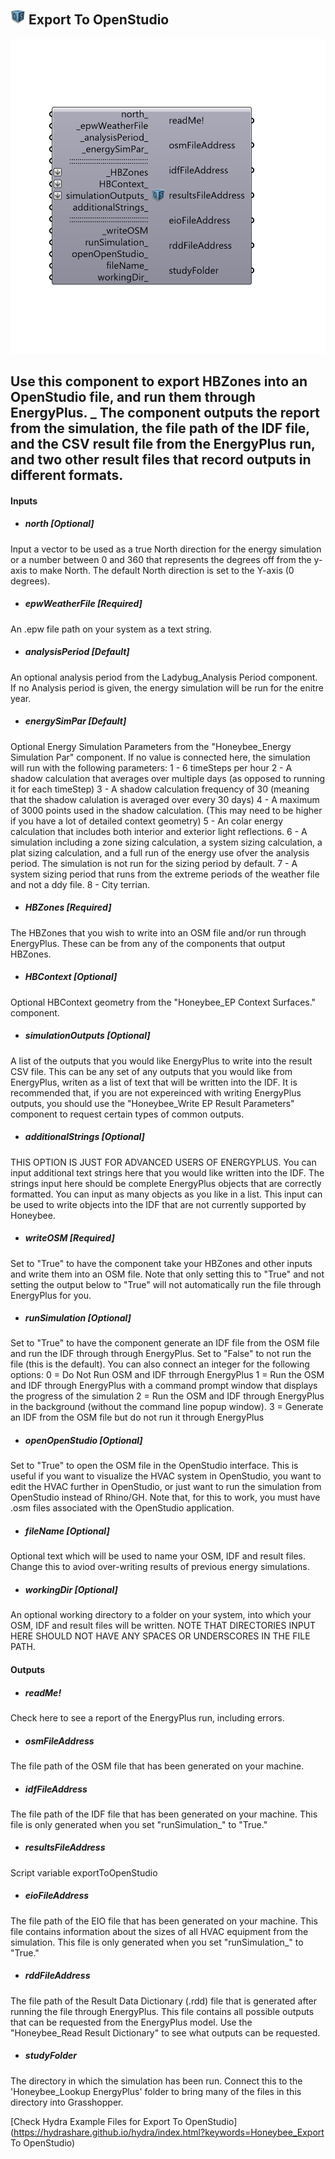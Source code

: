 ## ![](../../images/icons/Export_To_OpenStudio.png) Export To OpenStudio

![](../../images/components/Export_To_OpenStudio.png)

Use this component to export HBZones into an OpenStudio file, and run them through EnergyPlus.
 _
 The component outputs the report from the simulation, the file path of the IDF file, and the CSV result file from the EnergyPlus run, and two other result files that record outputs in different formats.
 -
 

#### Inputs
* ##### north [Optional]
Input a vector to be used as a true North direction for the energy simulation or a number between 0 and 360 that represents the degrees off from the y-axis to make North.  The default North direction is set to the Y-axis (0 degrees).
* ##### epwWeatherFile [Required]
An .epw file path on your system as a text string.
* ##### analysisPeriod [Default]
An optional analysis period from the Ladybug_Analysis Period component.  If no Analysis period is given, the energy simulation will be run for the enitre year.
* ##### energySimPar [Default]
Optional Energy Simulation Parameters from the "Honeybee_Energy Simulation Par" component.  If no value is connected here, the simulation will run with the following parameters:
 1 - 6 timeSteps per hour
 2 - A shadow calculation that averages over multiple days (as opposed to running it for each timeStep)
 3 - A shadow calculation frequency of 30 (meaning that the shadow calulation is averaged over every 30 days)
 4 - A maximum of 3000 points used in the shadow calculation. (This may need to be higher if you have a lot of detailed context geometry)
 5 - An colar energy calculation that includes both interior and exterior light reflections.
 6 - A simulation including a zone sizing calculation, a system sizing calculation, a plat sizing calculation, and a full run of the energy use ofver the analysis period.  The simulation is not run for the sizing period by default.
 7 - A system sizing period that runs from the extreme periods of the weather file and not a ddy file.
 8 - City terrian.
* ##### HBZones [Required]
The HBZones that you wish to write into an OSM file and/or run through EnergyPlus.  These can be from any of the components that output HBZones.
* ##### HBContext [Optional]
Optional HBContext geometry from the "Honeybee_EP Context Surfaces." component.
* ##### simulationOutputs [Optional]
A list of the outputs that you would like EnergyPlus to write into the result CSV file.  This can be any set of any outputs that you would like from EnergyPlus, writen as a list of text that will be written into the IDF.  It is recommended that, if you are not expereinced with writing EnergyPlus outputs, you should use the "Honeybee_Write EP Result Parameters" component to request certain types of common outputs. 
* ##### additionalStrings [Optional]
THIS OPTION IS JUST FOR ADVANCED USERS OF ENERGYPLUS.  You can input additional text strings here that you would like written into the IDF.  The strings input here should be complete EnergyPlus objects that are correctly formatted.  You can input as many objects as you like in a list.  This input can be used to write objects into the IDF that are not currently supported by Honeybee.
* ##### writeOSM [Required]
Set to "True" to have the component take your HBZones and other inputs and write them into an OSM file.  Note that only setting this to "True" and not setting the output below to "True" will not automatically run the file through EnergyPlus for you.
* ##### runSimulation [Optional]
Set to "True" to have the component generate an IDF file from the OSM file and run the IDF through through EnergyPlus.  Set to "False" to not run the file (this is the default).  You can also connect an integer for the following options:
 0 = Do Not Run OSM and IDF thrrough EnergyPlus
 1 = Run the OSM and IDF through EnergyPlus with a command prompt window that displays the progress of the simulation
 2 = Run the OSM and IDF through EnergyPlus in the background (without the command line popup window).
 3 = Generate an IDF from the OSM file but do not run it through EnergyPlus
* ##### openOpenStudio [Optional]
Set to "True" to open the OSM file in the OpenStudio interface.  This is useful if you want to visualize the HVAC system in OpenStudio, you want to edit the HVAC further in OpenStudio, or just want to run the simulation from OpenStudio instead of Rhino/GH.  Note that, for this to work, you must have .osm files associated with the OpenStudio application.
* ##### fileName [Optional]
Optional text which will be used to name your OSM, IDF and result files.  Change this to aviod over-writing results of previous energy simulations.
* ##### workingDir [Optional]
An optional working directory to a folder on your system, into which your OSM, IDF and result files will be written.  NOTE THAT DIRECTORIES INPUT HERE SHOULD NOT HAVE ANY SPACES OR UNDERSCORES IN THE FILE PATH.

#### Outputs
* ##### readMe!
Check here to see a report of the EnergyPlus run, including errors.
* ##### osmFileAddress
The file path of the OSM file that has been generated on your machine.
* ##### idfFileAddress
The file path of the IDF file that has been generated on your machine. This file is only generated when you set "runSimulation_" to "True."
* ##### resultsFileAddress
Script variable exportToOpenStudio
* ##### eioFileAddress
The file path of the EIO file that has been generated on your machine.  This file contains information about the sizes of all HVAC equipment from the simulation.  This file is only generated when you set "runSimulation_" to "True."
* ##### rddFileAddress
The file path of the Result Data Dictionary (.rdd) file that is generated after running the file through EnergyPlus.  This file contains all possible outputs that can be requested from the EnergyPlus model.  Use the "Honeybee_Read Result Dictionary" to see what outputs can be requested.
* ##### studyFolder
The directory in which the simulation has been run.  Connect this to the 'Honeybee_Lookup EnergyPlus' folder to bring many of the files in this directory into Grasshopper.


[Check Hydra Example Files for Export To OpenStudio](https://hydrashare.github.io/hydra/index.html?keywords=Honeybee_Export To OpenStudio)